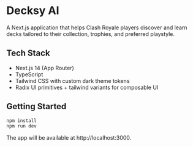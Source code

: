 # Decksy AI

A Next.js application that helps Clash Royale players discover and learn decks tailored to their collection, trophies, and preferred playstyle.

## Tech Stack

- Next.js 14 (App Router)
- TypeScript
- Tailwind CSS with custom dark theme tokens
- Radix UI primitives + tailwind variants for composable UI

## Getting Started

```bash
npm install
npm run dev
```

The app will be available at http://localhost:3000.
